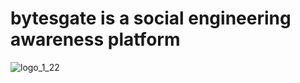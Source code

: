 # bytesgate is a social engineering awareness platform

![logo_1_22](https://user-images.githubusercontent.com/88441609/192024332-c7561677-f10e-4ad2-aaeb-5f0bad98dff6.png)
